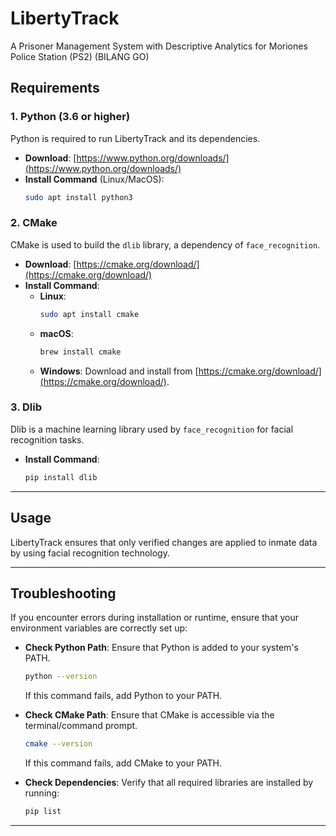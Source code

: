 # LibertyTrack
A Prisoner Management System with Descriptive Analytics for Moriones Police Station (PS2) (BILANG GO)

## Requirements

### 1. Python (3.6 or higher)
Python is required to run LibertyTrack and its dependencies.

- **Download**: [https://www.python.org/downloads/](https://www.python.org/downloads/)
- **Install Command** (Linux/MacOS):
  ```bash
  sudo apt install python3
  ```

### 2. CMake
CMake is used to build the `dlib` library, a dependency of `face_recognition`.

- **Download**: [https://cmake.org/download/](https://cmake.org/download/)
- **Install Command**:
  - **Linux**:
    ```bash
    sudo apt install cmake
    ```
  - **macOS**:
    ```bash
    brew install cmake
    ```
  - **Windows**:
    Download and install from [https://cmake.org/download/](https://cmake.org/download/).

### 3. Dlib
Dlib is a machine learning library used by `face_recognition` for facial recognition tasks.

- **Install Command**:
  ```bash
  pip install dlib
  ```

---
## Usage
LibertyTrack ensures that only verified changes are applied to inmate data by using facial recognition technology.

---
## Troubleshooting
If you encounter errors during installation or runtime, ensure that your environment variables are correctly set up:

- **Check Python Path**:
  Ensure that Python is added to your system's PATH.
  ```bash
  python --version
  ```
  If this command fails, add Python to your PATH.

- **Check CMake Path**:
  Ensure that CMake is accessible via the terminal/command prompt.
  ```bash
  cmake --version
  ```
  If this command fails, add CMake to your PATH.

- **Check Dependencies**:
  Verify that all required libraries are installed by running:
  ```bash
  pip list
  ```

---
